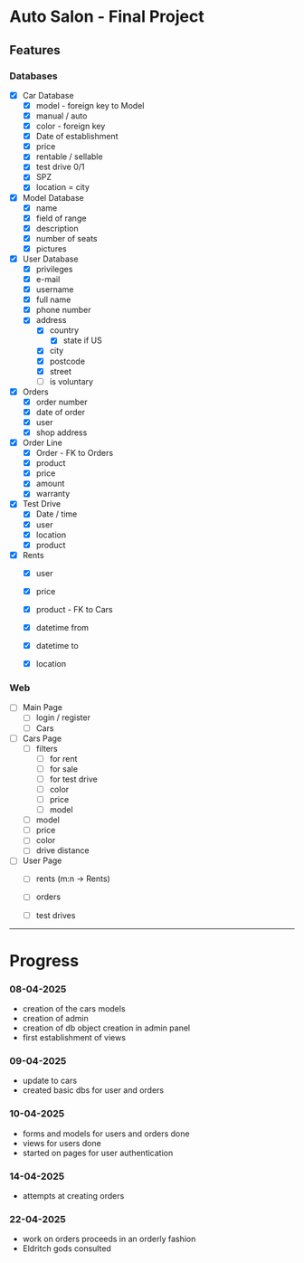 # Auto Salon - Final Project

## Features

### Databases
 - [x] Car Database
   - [x] model - foreign key to Model
   - [x] manual / auto
   - [x] color - foreign key
   - [x] Date of establishment
   - [x] price
   - [x] rentable / sellable
   - [x] test drive 0/1
   - [x] SPZ
   - [x] location = city

- [x] Model Database
  - [x] name
  - [x] field of range
  - [x] description
  - [x] number of seats
  - [x] pictures

- [x] User Database
  - [x] privileges
  - [x] e-mail
  - [x] username
  - [x] full name
  - [x] phone number
  - [x] address
    - [x] country
      - [x] state if US
    - [x] city
    - [x] postcode
    - [x] street
    - [ ] is voluntary

- [x] Orders
  - [x] order number
  - [x] date of order
  - [x] user
  - [x] shop address

-[x] Order Line
  - [x] Order - FK to Orders
  - [x] product
  - [x] price
  - [x] amount
  - [x] warranty

- [x] Test Drive
  - [x] Date / time
  - [x] user
  - [x] location
  - [x] product

- [x] Rents
  - [x] user
  - [x] price
  - [x] product - FK to Cars
  - [x] datetime from
  - [x] datetime to
  - [x] location


### Web

- [ ] Main Page
  - [ ] login / register
  - [ ] Cars

- [ ] Cars Page
  - [ ] filters
    - [ ] for rent
    - [ ] for sale
    - [ ] for test drive
    - [ ] color
    - [ ] price
    - [ ] model
  - [ ] model
  - [ ] price
  - [ ] color
  - [ ] drive distance

- [ ] User Page
  - [ ] rents (m:n -> Rents)
  - [ ] orders
  - [ ] test drives


------------

# Progress
### 08-04-2025
- creation of the cars models
- creation of admin
- creation of db object creation in admin panel
- first establishment of views

### 09-04-2025
- update to cars
- created basic dbs for user and orders

### 10-04-2025
- forms and models for users and orders done
- views for users done
- started on pages for user authentication

### 14-04-2025
- attempts at creating orders

### 22-04-2025
- work on orders proceeds in an orderly fashion
- Eldritch gods consulted